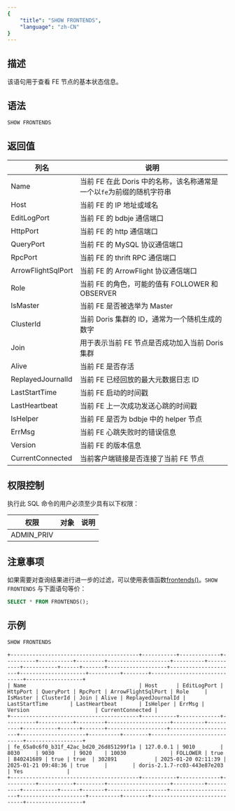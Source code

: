 ```yaml
---
{
    "title": "SHOW FRONTENDS",
    "language": "zh-CN"
}
---
```


<!--
Licensed to the Apache Software Foundation (ASF) under one
or more contributor license agreements.  See the NOTICE file
distributed with this work for additional information
regarding copyright ownership.  The ASF licenses this file
to you under the Apache License, Version 2.0 (the
"License"); you may not use this file except in compliance
with the License.  You may obtain a copy of the License at

  http://www.apache.org/licenses/LICENSE-2.0

Unless required by applicable law or agreed to in writing,
software distributed under the License is distributed on an
"AS IS" BASIS, WITHOUT WARRANTIES OR CONDITIONS OF ANY
KIND, either express or implied.  See the License for the
specific language governing permissions and limitations
under the License.
-->

## 描述

该语句用于查看 FE 节点的基本状态信息。

## 语法

```sql
SHOW FRONTENDS
```

## 返回值

| 列名                 | 说明                                       |
|--------------------|------------------------------------------|
| Name               | 当前 FE 在此 Doris 中的名称，该名称通常是一个以`fe`为前缀的随机字符串 |
| Host               | 当前 FE 的 IP 地址或域名                         |
| EditLogPort        | 当前 FE 的 bdbje 通信端口                       |
| HttpPort           | 当前 FE 的 http 通信端口                        |
| QueryPort          | 当前 FE 的 MySQL 协议通信端口                     |
| RpcPort            | 当前 FE 的 thrift RPC 通信端口                  |
| ArrowFlightSqlPort | 当前 FE 的 ArrowFlight 协议通信端口               |
| Role               | 当前 FE 的角色，可能的值有 FOLLOWER 和 OBSERVER      |
| IsMaster           | 当前 FE 是否被选举为 Master                      |
| ClusterId          | 当前 Doris 集群的 ID，通常为一个随机生成的数字             |
| Join               | 用于表示当前 FE 节点是否成功加入当前 Doris 集群            |
| Alive              | 当前 FE 是否存活                               |
| ReplayedJournalId  | 当前 FE 已经回放的最大元数据日志 ID                    |
| LastStartTime      | 当前 FE 启动的时间戳                             |
| LastHeartbeat      | 当前 FE 上一次成功发送心跳的时间戳                      |
| IsHelper           | 当前 FE 是否为 bdbje 中的 helper 节点             |
| ErrMsg             | 当前 FE 心跳失败时的错误信息                         |
| Version            | 当前 FE 的版本信息                              |
| CurrentConnected   | 当前客户端链接是否连接了当前 FE 节点                     |

## 权限控制

执行此 SQL 命令的用户必须至少具有以下权限：

| 权限         | 对象 | 说明 |
|------------|----|----|
| ADMIN_PRIV |    |    |

## 注意事项

如果需要对查询结果进行进一步的过滤，可以使用表值函数[frontends()](../../../sql-functions/table-valued-functions/frontends.md)。`SHOW FRONTENDS` 与下面语句等价：

```sql
SELECT * FROM FRONTENDS();
```

## 示例

```sql
SHOW FRONTENDS
```

```text
+-----------------------------------------+-----------+-------------+----------+-----------+---------+--------------------+----------+----------+-----------+------+-------+-------------------+---------------------+---------------------+----------+--------+-----------------------------+------------------+
| Name                                    | Host      | EditLogPort | HttpPort | QueryPort | RpcPort | ArrowFlightSqlPort | Role     | IsMaster | ClusterId | Join | Alive | ReplayedJournalId | LastStartTime       | LastHeartbeat       | IsHelper | ErrMsg | Version                     | CurrentConnected |
+-----------------------------------------+-----------+-------------+----------+-----------+---------+--------------------+----------+----------+-----------+------+-------+-------------------+---------------------+---------------------+----------+--------+-----------------------------+------------------+
| fe_65a0c6f0_b31f_42ac_bd20_26d851299f1a | 127.0.0.1 | 9010        | 8030     | 9030      | 9020    | 10030              | FOLLOWER | true     | 840241689 | true | true  | 302891            | 2025-01-20 02:11:39 | 2025-01-21 09:48:36 | true     |        | doris-2.1.7-rc03-443e87e203 | Yes              |
+-----------------------------------------+-----------+-------------+----------+-----------+---------+--------------------+----------+----------+-----------+------+-------+-------------------+---------------------+---------------------+----------+--------+-----------------------------+------------------+
```
